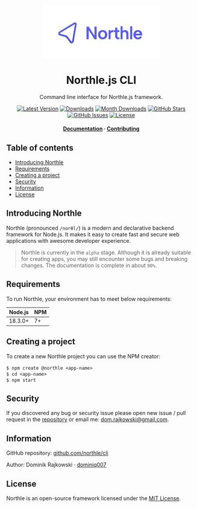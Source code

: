 <div align="center">
  <img src=".github/logo-full.png" width="310">

  <h1>Northle.js CLI</h1>

  <p align="center">Command line interface for Northle.js framework.</p>

  <p align="center">
    <a href="https://www.npmjs.com/package/@northle/cli" target="_blank"><img src="https://img.shields.io/npm/v/@northle/cli.svg?style=flat-square&labelColor=333842&color=8b5cf6" alt="Latest Version"></a>
    <a href="https://www.npmjs.com/package/@northle/cli" target="_blank"><img src="https://img.shields.io/npm/dt/@northle/cli.svg?style=flat-square&labelColor=333842&color=3b82f6" alt="Downloads"></a>
    <a href="https://www.npmjs.com/package/@northle/cli" target="_blank"><img src="https://img.shields.io/npm/dm/@northle/cli.svg?style=flat-square&labelColor=333842&color=3b82f6" alt="Month Downloads"></a>
    <a href="https://github.com/northle/cli" target="_blank"><img src="https://img.shields.io/github/stars/northle/cli?style=flat-square&labelColor=333842&color=3b82f6" alt="GitHub Stars"></a>
    <a href="https://github.com/northle/cli" target="_blank"><img src="https://img.shields.io/github/issues/northle/cli?style=flat-square&labelColor=333842&color=22c55e" alt="GitHub Issues"></a>
    <a href="https://www.npmjs.com/package/@northle/cli" target="_blank"><img src="https://img.shields.io/npm/l/@northle/cli.svg?style=flat-square&labelColor=333842&color=22c55e" alt="License"></a>
  </p>

  <h4>
    <a href="README.md">Documentation</a>
    <span> · </span>
    <a href="https://github.com/northle/cli/blob/main/.github/CONTRIBUTING.md">Contributing</a>
  </h4>
</div>

<!-- omit in toc -->
## Table of contents

- [Introducing Northle](#introducing-northle)
- [Requirements](#requirements)
- [Creating a project](#creating-a-project)
- [Security](#security)
- [Information](#information)
- [License](#license)

## Introducing Northle

Northle (pronounced `/nɑrθl/`) is a modern and declarative backend framework for Node.js. It makes it easy to create fast and secure web applications with awesome developer experience.

> Northle is currently in the `alpha` stage. Although it is already suitable for creating apps, you may still encounter some bugs and breaking changes. The documentation is complete in about `90%`.

## Requirements

To run Northle, your environment has to meet below requirements:

| Node.js | NPM |
| ------- | --- |
| 18.3.0+ | 7+  |

## Creating a project

To create a new Northle project you can use the NPM creator:

```shell
$ npm create @northle <app-name>
$ cd <app-name>
$ npm start
```

## Security

If you discovered any bug or security issue please open new issue / pull request in the [repository](https://github.com/northle/cli) or email me: dom.rajkowski@gmail.com.

## Information

GitHub repository: [github.com/northle/cli](https://github.com/northle/cli)

Author: Dominik Rajkowski · [dominiq007](https://github.com/dominiq007)

## License

Northle is an open-source framework licensed under the [MIT License](https://github.com/northle/cli/blob/main/LICENSE).
